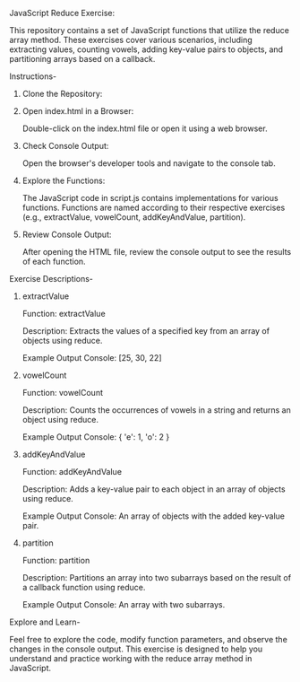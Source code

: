 JavaScript Reduce Exercise:

This repository contains a set of JavaScript functions that utilize the reduce array method. 
These exercises cover various scenarios, including extracting values, counting vowels, adding key-value pairs to objects, and partitioning arrays based on a callback.

Instructions-

1. Clone the Repository:

2. Open index.html in a Browser:

   Double-click on the index.html file or open it using a web browser.

3. Check Console Output:

   Open the browser's developer tools and navigate to the console tab.

4. Explore the Functions:

   The JavaScript code in script.js contains implementations for various functions.
   Functions are named according to their respective exercises (e.g., extractValue, vowelCount, addKeyAndValue, partition).

5. Review Console Output:

   After opening the HTML file, review the console output to see the results of each function.

Exercise Descriptions-

1. extractValue

   Function: extractValue

   Description: Extracts the values of a specified key from an array of objects using reduce.

   Example Output Console: [25, 30, 22]

2. vowelCount

   Function: vowelCount

   Description: Counts the occurrences of vowels in a string and returns an object using reduce.

   Example Output Console: { 'e': 1, 'o': 2 }

3. addKeyAndValue

   Function: addKeyAndValue

   Description: Adds a key-value pair to each object in an array of objects using reduce.

   Example Output Console: An array of objects with the added key-value pair.

4. partition

   Function: partition

   Description: Partitions an array into two subarrays based on the result of a callback function using reduce.

   Example Output Console: An array with two subarrays.

Explore and Learn-

Feel free to explore the code, modify function parameters, and observe the changes in the console output. 
This exercise is designed to help you understand and practice working with the reduce array method in JavaScript.
